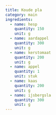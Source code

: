 ```yaml
---
title: Koude pla
category: main
ingredients:
  - name: hesp
    quantity: 150
    unit: g
  - name: aardappel
    quantity: 300
    unit: g
  - name: kerstomaat
    quantity: 200
    unit: g
  - name: appel
    quantity: 1
    unit: stuk
  - name: kaas
    quantity: 200
    unit: g
  - name: ijsbergsla
    quantity: 300
    unit: g
---
```


<Recipe />
